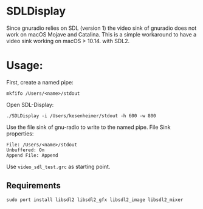 # SDLDisplay
Since gnuradio relies on SDL (version 1) the video sink of gnuradio does not work on macOS Mojave and Catalina.
This is a simple workaround to have a video sink working on macOS > 10.14. with SDL2.

# Usage:
First, create a named pipe:

`mkfifo /Users/<name>/stdout`

Open SDL-Display:

`./SDLDisplay -i /Users/kesenheimer/stdout -h 600 -w 800`

Use the file sink of gnu-radio to write to the named pipe.
File Sink properties:

```
File: /Users/<name>/stdout
Unbuffered: On
Append File: Append
```

Use `video_sdl_test.grc` as starting point.

## Requirements
```
sudo port install libsdl2 libsdl2_gfx libsdl2_image libsdl2_mixer
```
